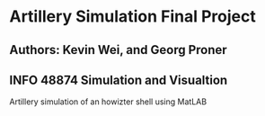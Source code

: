 # Artillery Simulation Final Project
## Authors: Kevin Wei, and Georg Proner
## INFO 48874 Simulation and Visualtion

Artillery simulation of an howizter shell using MatLAB
